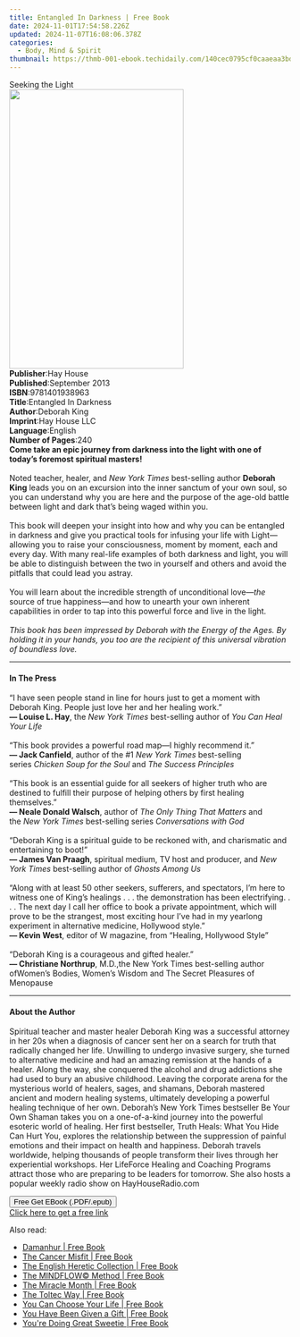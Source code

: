 ```yaml
---
title: Entangled In Darkness | Free Book
date: 2024-11-01T17:54:58.226Z
updated: 2024-11-07T16:08:06.378Z
categories:
  - Body, Mind & Spirit
thumbnail: https://thmb-001-ebook.techidaily.com/140cec0795cf0caaeaa3bd7550ae91879c8716f54fdbfd14ac8a1fb774db1516.jpg
---
```

<main id="book-container">
  <div class="flex flex-col">
    <div class="book-brief flex-1 py-6 px-4 sm:p-6 md:py-10 md:px-8">
      <!-- brief-->
      <div class="book-brief-main">Seeking the Light</div>
    </div>
    <div
      class="book-meta-info flex-1 grid gap-4 col-start-1 col-end-3 row-start-1 sm:mb-6 sm:grid-cols-4 lg:gap-6 lg:col-start-2 lg:row-end-6 lg:row-span-6 lg:mb-0"
    >
      <div
        class="book-meta-info-left place-content-center mt-4 p-4 text-sm leading-6 col-start-2 col-span-2 dark:text-slate-400"
      >
        <img
          class="w-full h-500 object-cover rounded-lg sm:h-255 sm:col-span-2 lg:col-span-full"
          src="https://img-001-ebook.techidaily.com/7ceb4d57d91338ca2e31a56db877fdcee2f5d34aa2522f01277cb748539f7439.jpg"
          alt=""
          width="312"
          height="500"
        />
      </div>
      <div
        class="book-meta-info-right mt-2 col-start-1 row-start-2 col-span-3 self-center"
      >
        <!-- meta data  -->
        <div class="flex flex-col px-4 md:px-8">
          <div class="flex-1">
            <strong>Publisher</strong>:<span class="px-2">Hay House</span>
          </div>
          <div class="flex-1">
            <strong>Published</strong>:<span class="px-2">September 2013</span>
          </div>
          <div class="flex-1">
            <strong>ISBN</strong>:<span class="px-2">9781401938963</span>
          </div>
          <div class="flex-1">
            <strong>Title</strong>:<span class="px-2"
              >Entangled In Darkness</span
            >
          </div>
          <div class="flex-1">
            <strong>Author</strong>:<span class="px-2">Deborah King</span>
          </div>
          <div class="flex-1">
            <strong>Imprint</strong>:<span class="px-2">Hay House LLC</span>
          </div>
          <div class="flex-1">
            <strong>Language</strong>:<span class="px-2">English</span>
          </div>
          <div class="flex-1">
            <strong>Number of Pages</strong>:<span class="px-2">240</span>
          </div>
        </div>
      </div>
    </div>
    <div class="book-description flex-1 py-6 px-4 sm:p-6 md:py-10 md:px-8">
      <div class="book-description-main">
        <div accordion-content="" id="description">
          <b
            >Come take an epic journey from darkness into the light with one of
            today’s foremost spiritual masters!<br /></b
          ><br />Noted teacher, healer, and <i>New York Times</i> best-selling
          author <b>Deborah King</b> leads you on an excursion into the inner
          sanctum of your own soul, so you can understand why you are here and
          the purpose of the age-old battle between light and dark that’s being
          waged within you.<br /><br />This book will deepen your insight into
          how and why you can be entangled in darkness and give you practical
          tools for infusing your life with Light—allowing you to raise your
          consciousness, moment by moment, each and every day. With many
          real-life examples of both darkness and light, you will be able to
          distinguish between the two in yourself and others and avoid the
          pitfalls that could lead you astray.<br /><br />You will learn about
          the incredible strength of unconditional love—<i>the</i> source of
          true happiness—and how to unearth your own inherent capabilities in
          order to tap into this powerful force and live in the light.<br /><br /><i
            >This book has been impressed by Deborah with the Energy of the
            Ages. By holding it in your hands, you too are the recipient of this
            universal vibration of boundless love.</i
          >
        </div>
        <div class="accordion-fader"></div>
      </div>
    </div>
    <div class="book-excerpts flex-1 py-6 px-4 sm:p-6 md:py-10 md:px-8">
      <!-- excerpts-->
      <div class="book-excerpts-main">
        <hr />
        <h4 class="placeholder placeholder-heading">
          <span>In The Press</span>
        </h4>
        <p>
          “I have seen people stand in line for hours just to get a moment with
          Deborah King. People just love her and her healing work.”<br /><b
            >— Louise L. Hay</b
          >,&nbsp;the<i>&nbsp;New York Times&nbsp;</i>best-selling author
          of&nbsp;<i>You Can Heal Your Life</i><br /><br />“This book provides a
          powerful road map—I highly recommend it.”&nbsp;<br /><b
            >— Jack Canfield</b
          >, author of the #1<i>&nbsp;New York Times&nbsp;</i>best-selling
          series&nbsp;<i>Chicken Soup for the Soul&nbsp;</i>and<i
            >&nbsp;The Success Principles</i
          ><br /><br />“This book is an essential guide for all seekers of
          higher truth who are destined to fulfill their purpose of helping
          others by first healing themselves.”<br /><b>— Neale Donald Walsch</b
          >,&nbsp;author of<i>&nbsp;The Only Thing That Matters&nbsp;</i>and
          the&nbsp;<i>New York Times&nbsp;</i>best-selling series&nbsp;<i
            >Conversations with God</i
          ><br /><br />“Deborah King is a spiritual guide to be reckoned with,
          and charismatic and entertaining to boot!”<br /><b
            >— James Van Praagh</b
          >,&nbsp;spiritual medium, TV host and producer, and&nbsp;<i
            >New York Times&nbsp;</i
          >best-selling author of&nbsp;<i>Ghosts Among Us</i><br /><br />“Along
          with at least 50 other seekers, sufferers, and spectators, I’m here to
          witness one of King’s healings . . . the demonstration has been
          electrifying. . . . The next day I call her office to book a private
          appointment, which will prove to be the strangest, most exciting hour
          I’ve had in my yearlong experiment in alternative medicine, Hollywood
          style.”<br /><b>— Kevin West</b>,&nbsp;editor of W magazine,
          from&nbsp;“Healing, Hollywood Style”<br /><br />“Deborah King is a
          courageous and gifted healer.”<br /><b>— Christiane Northrup</b>,
          M.D.,the New York Times best-selling author ofWomen’s Bodies, Women’s
          Wisdom and The Secret Pleasures of Menopause
        </p>
      </div>
    </div>
    <div class="book-about-author flex-1 py-6 px-4 sm:p-6 md:py-10 md:px-8">
      <!-- about author-->
      <div class="book-main-author-main">
        <hr />
        <h4 class="placeholder placeholder-heading">
          <span>About the Author</span>
        </h4>
        <p>
          Spiritual teacher and master healer Deborah King was a successful
          attorney in her 20s when a diagnosis of cancer sent her on a search
          for truth that radically changed her life. Unwilling to undergo
          invasive surgery, she turned to alternative medicine and had an
          amazing remission at the hands of a healer. Along the way, she
          conquered the alcohol and drug addictions she had used to bury an
          abusive childhood. Leaving the corporate arena for the mysterious
          world of healers, sages, and shamans, Deborah mastered ancient and
          modern healing systems, ultimately developing a powerful healing
          technique of her own. Deborah’s New York Times bestseller Be Your Own
          Shaman takes you on a one-of-a-kind journey into the powerful esoteric
          world of healing. Her first bestseller, Truth Heals: What You Hide Can
          Hurt You, explores the relationship between the suppression of painful
          emotions and their impact on health and happiness. Deborah travels
          worldwide, helping thousands of people transform their lives through
          her experiential workshops. Her LifeForce Healing and Coaching
          Programs attract those who are preparing to be leaders for tomorrow.
          She also hosts a popular weekly radio show on HayHouseRadio.com
        </p>
      </div>
    </div>
    <div class="book-free-get flex-1 py-6 px-4 sm:p-6 md:py-10 md:px-8">
      <button
        id="btn-free-get"
        class="bg-blue-500 hover:bg-blue-700 text-white font-bold py-2 px-4 rounded"
      >
        Free Get EBook (.PDF/.epub)
      </button>
      <div id="countdown-display" class="px-2 text-lg mt-2"></div>
      <a
        id="free-link"
        class="hidden bg-blue-500 hover:bg-blue-700 text-white font-bold py-2 px-4 rounded"
        href="https://www.ebooks.com/en-us/book/96317597/entangled-in-darkness/deborah-king/"
        target="_blank"
        >Click here to get a free link</a
      >
    </div>
    <script>
      let countdownTime = 0;
      let countdownInterval = null;
      document
        .getElementById('btn-free-get')
        .addEventListener('click', startCountdown);
      function startCountdown() {
        countdownTime = new Date().getTime() + 60000 * 3;
        countdownInterval = setInterval(updateCountdown, 1000);
        document.getElementById('btn-free-get').disabled = true;
        document
          .getElementById('btn-free-get')
          .classList.add('bg-gray-500', 'cursor-not-allowed');
      }
      function updateCountdown() {
        let currentTime = new Date().getTime();
        let timeLeft = countdownTime - currentTime;
        let secondsLeft = Math.floor(timeLeft / 1000);
        document.getElementById('countdown-display').innerHTML =
          `Remaining time: ${secondsLeft} seconds.`;
        if (secondsLeft <= 0) {
          clearInterval(countdownInterval);
          document.getElementById('btn-free-get').classList.add('hidden');
          document.getElementById('free-link').classList.remove('hidden');
          document.getElementById('countdown-display').innerHTML = '';
        }
      }
    </script>
  </div>
</main>

<ins class="adsbygoogle"
      style="display:block"
      data-ad-client="ca-pub-7571918770474297"
      data-ad-slot="8358498916"
      data-ad-format="auto"
      data-full-width-responsive="true"></ins>
    

<span class="atpl-alsoreadstyle">Also read:</span>
<div><ul>
<li><a href="https://novels-ebooks.techidaily.com/209931889-9781786784032-damanhur/"><u>Damanhur | Free Book</u></a></li>
<li><a href="https://novels-ebooks.techidaily.com/209931878-9781788174039-the-cancer-misfit/"><u>The Cancer Misfit | Free Book</u></a></li>
<li><a href="https://novels-ebooks.techidaily.com/209931883-9781913462109-the-english-heretic-collection/"><u>The English Heretic Collection | Free Book</u></a></li>
<li><a href="https://novels-ebooks.techidaily.com/209931880-9781788174602-the-mindflow-method/"><u>The MINDFLOW© Method | Free Book</u></a></li>
<li><a href="https://novels-ebooks.techidaily.com/209933396-9781722524159-the-miracle-month/"><u>The Miracle Month | Free Book</u></a></li>
<li><a href="https://novels-ebooks.techidaily.com/209932263-9781250623478-the-toltec-way/"><u>The Toltec Way | Free Book</u></a></li>
<li><a href="https://novels-ebooks.techidaily.com/209932431-9781945252440-you-can-choose-your-life/"><u>You Can Choose Your Life | Free Book</u></a></li>
<li><a href="https://novels-ebooks.techidaily.com/209932428-9781952155031-you-have-been-given-a-gift/"><u>You Have Been Given a Gift | Free Book</u></a></li>
<li><a href="https://novels-ebooks.techidaily.com/209933317-9781670223944-youre-doing-great-sweetie/"><u>You're Doing Great Sweetie | Free Book</u></a></li>
</ul></div>


